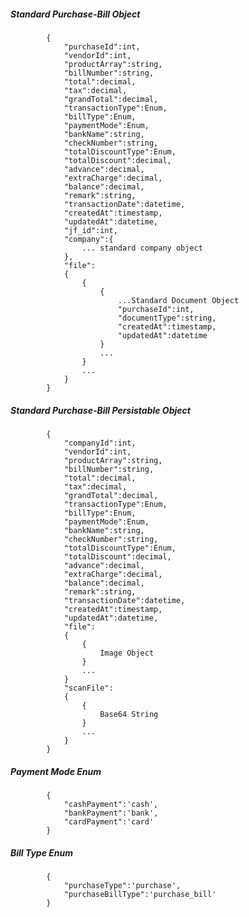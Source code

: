 ##### Standard Purchase-Bill Object
			{
				"purchaseId":int,
				"vendorId":int,
				"productArray":string,
				"billNumber":string,
				"total":decimal,
				"tax":decimal,
				"grandTotal":decimal,
				"transactionType":Enum,
				"billType":Enum,
				"paymentMode":Enum,
				"bankName":string,
				"checkNumber":string,
				"totalDiscountType":Enum,
				"totalDiscount":decimal,
				"advance":decimal,
				"extraCharge":decimal,
				"balance":decimal,
				"remark":string,
				"transactionDate":datetime,
				"createdAt":timestamp,
				"updatedAt":datetime,
				"jf_id":int,
				"company":{
					... standard company object
				},
				"file":
				{
					{
						{
							...Standard Document Object
							"purchaseId":int,
							"documentType":string,
							"createdAt":timestamp,
							"updatedAt":datetime
						}
						...
					}
					...
				}
            }
			
##### Standard Purchase-Bill Persistable Object
			{
				"companyId":int,
            	"vendorId":int,
				"productArray":string,
				"billNumber":string,
				"total":decimal,
				"tax":decimal,
				"grandTotal":decimal,
				"transactionType":Enum,
				"billType":Enum,
				"paymentMode":Enum,
				"bankName":string,
				"checkNumber":string,
				"totalDiscountType":Enum,
				"totalDiscount":decimal,
				"advance":decimal,
				"extraCharge":decimal,
				"balance":decimal,
				"remark":string,
				"transactionDate":datetime,
				"createdAt":timestamp,
				"updatedAt":datetime,
				"file":
				{
					{
						Image Object
					}
					...
				}
				"scanFile":
				{
					{
						Base64 String
					}
					...
				}
            }


##### Payment Mode Enum
			{
				"cashPayment":'cash',
				"bankPayment":'bank',
				"cardPayment":'card'
			}

##### Bill Type Enum
			{
				"purchaseType":'purchase',
				"purchaseBillType":'purchase_bill'
			}